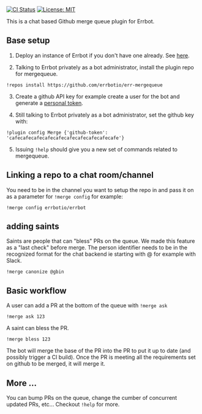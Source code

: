 [![CI Status](https://img.shields.io/travis/errbotio/err-mergequeue/master.svg)](https://travis-ci.org/errbotio/err-mergequeue/)
[![License: MIT](https://img.shields.io/badge/License-Apachev2-yellow.svg)](https://choosealicense.com/licenses/apache-2.0/#)

This is a chat based Github merge queue plugin for Errbot.

## Base setup

1. Deploy an instance of Errbot if you don't have one already. See [here](http://errbot.io/en/latest/user_guide/setup.html).

2. Talking to Errbot privately as a bot administrator, install the plugin repo for mergequeue.
```
!repos install https://github.com/errbotio/err-mergequeue
```

3. Create a github API key for example create a user for the bot and generate a [personal token](https://github.com/settings/tokens).

4. Still talking to Errbot privately as a bot administrator, set the github key with:

```
!plugin config Merge {'github-token': 'cafecafecafecafecafecafecafecafecafecafe'}
```

5. Issuing `!help` should give you a new set of commands related to mergequeue.

## Linking a repo to a chat room/channel

You need to be in the channel you want to setup the repo in and pass it on as a parameter for `!merge config` for
example:

```
!merge config errbotio/errbot
```

## adding saints

Saints are people that can "bless" PRs on the queue. We made this feature as a "last check" before merge.
The person identifier needs to be in the recognized format for the chat backend ie starting with @ for example with Slack.

```
!merge canonize @gbin
```

## Basic workflow

A user can add a PR at the bottom of the queue with `!merge ask`

```
!merge ask 123
```

A saint can bless the PR.
```
!merge bless 123
```

The bot will merge the base of the PR into the PR to put it up to date (and possibly trigger a CI build).
Once the PR is meeting all the requirements set on github to be merged, it will merge it.

## More ...

You can bump PRs on the queue, change the cumber of concurrent updated PRs, etc...
Checkout `!help` for more.


